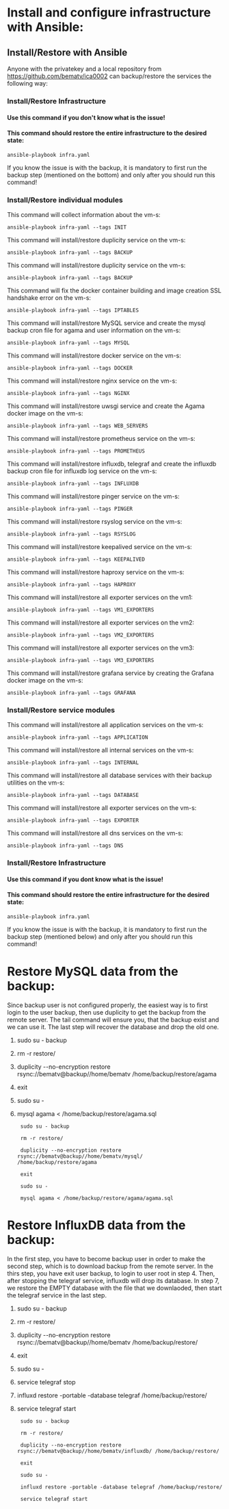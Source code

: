 # Install and configure infrastructure with Ansible:

## Install/Restore with Ansible
Anyone with the privatekey and a local repository from https://github.com/bematv/ica0002 can backup/restore the services the following way:

### Install/Restore Infrastructure

#### Use this command if you don't know what is the issue!
#### This command should restore the entire infrastructure to the desired state:
    ansible-playbook infra.yaml

If you know the issue is with the backup, it is mandatory to first run the backup step (mentioned on the bottom) and only after you should run this command!


### Install/Restore individual modules

This command will collect information about the vm-s:

    ansible-playbook infra-yaml --tags INIT

This command will install/restore duplicity service on the vm-s:
    
    ansible-playbook infra-yaml --tags BACKUP

This command will install/restore duplicity service on the vm-s:
    
    ansible-playbook infra-yaml --tags BACKUP

This command will fix the docker container building and image creation SSL handshake error on the vm-s:
    
    ansible-playbook infra-yaml --tags IPTABLES

This command will install/restore MySQL service and create the mysql backup cron file for agama and user information on the vm-s:
    
    ansible-playbook infra-yaml --tags MYSQL

This command will install/restore docker service on the vm-s:
    
    ansible-playbook infra-yaml --tags DOCKER

This command will install/restore nginx service on the vm-s:
    
    ansible-playbook infra-yaml --tags NGINX

This command will install/restore uwsgi service and create the Agama docker image on the vm-s:
    
    ansible-playbook infra-yaml --tags WEB_SERVERS

This command will install/restore prometheus service on the vm-s:
    
    ansible-playbook infra-yaml --tags PROMETHEUS

This command will install/restore influxdb, telegraf and create the influxdb backup cron file for influxdb log service on the vm-s:
    
    ansible-playbook infra-yaml --tags INFLUXDB

This command will install/restore pinger service on the vm-s:
    
    ansible-playbook infra-yaml --tags PINGER

This command will install/restore rsyslog service on the vm-s:
    
    ansible-playbook infra-yaml --tags RSYSLOG

This command will install/restore keepalived service on the vm-s:
    
    ansible-playbook infra-yaml --tags KEEPALIVED

This command will install/restore haproxy service on the vm-s:
    
    ansible-playbook infra-yaml --tags HAPROXY

This command will install/restore all exporter services on the vm1:
    
    ansible-playbook infra-yaml --tags VM1_EXPORTERS

This command will install/restore all exporter services on the vm2:
    
    ansible-playbook infra-yaml --tags VM2_EXPORTERS

This command will install/restore all exporter services on the vm3:
    
    ansible-playbook infra-yaml --tags VM3_EXPORTERS

This command will install/restore grafana service by creating the Grafana docker image on the vm-s:
    
    ansible-playbook infra-yaml --tags GRAFANA


### Install/Restore service modules

This command will install/restore all application services on the vm-s:

    ansible-playbook infra-yaml --tags APPLICATION

This command will install/restore all internal services on the vm-s:

    ansible-playbook infra-yaml --tags INTERNAL

This command will install/restore all database services with their backup utilities on the vm-s:

    ansible-playbook infra-yaml --tags DATABASE

This command will install/restore all exporter services on the vm-s:

    ansible-playbook infra-yaml --tags EXPORTER

This command will install/restore all dns services on the vm-s:

    ansible-playbook infra-yaml --tags DNS


### Install/Restore Infrastructure

#### Use this command if you dont know what is the issue!
#### This command should restore the entire infrastructure for the desired state:
    ansible-playbook infra.yaml

If you know the issue is with the backup, it is mandatory to first run the backup step (mentioned below) and only after you should run this command!

# Restore MySQL data from the backup:

Since backup user is not configured properly, the easiest way is to first login to the user backup, then use duplicity to get
the backup from the remote server. The tail command will ensure you, that the backup exist and we can use it.
The last step will recover the database and drop the old one.


1. sudo su - backup
2. rm -r restore/
3. duplicity --no-encryption restore rsync://bematv@backup//home/bematv /home/backup/restore/agama
4. exit
5. sudo su -
6. mysql agama < /home/backup/restore/agama.sql

        sudo su - backup

        rm -r restore/

        duplicity --no-encryption restore rsync://bematv@backup//home/bematv/mysql/ /home/backup/restore/agama

        exit

        sudo su -

        mysql agama < /home/backup/restore/agama/agama.sql


# Restore InfluxDB data from the backup:


In the first step, you have to become backup user in order to make the second step, which is to download backup from the remote server.
In the thirs step, you have exit user backup, to login to user root in step 4. Then, after stopping the telegraf service, influxdb will drop its database.
In step 7, we restore the EMPTY database with the file that we downlaoded, then start the telegraf service in the last step.

1. sudo su - backup
2. rm -r restore/
3. duplicity --no-encryption restore rsync://bematv@backup//home/bematv /home/backup/restore/
4. exit
5. sudo su -
6. service telegraf stop
7. influxd restore -portable -database telegraf /home/backup/restore/
8. service telegraf start

        sudo su - backup

        rm -r restore/

        duplicity --no-encryption restore rsync://bematv@backup//home/bematv/influxdb/ /home/backup/restore/

        exit

        sudo su -

        influxd restore -portable -database telegraf /home/backup/restore/

        service telegraf start

